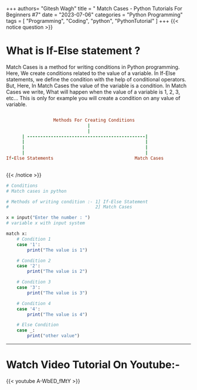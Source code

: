 +++
authors= "Gitesh Wagh"
title = " Match Cases - Python Tutorials For Beginners #7"
date = "2023-07-06"
categories = "Python Programming"
tags = [
  "Programming", 
  "Coding",
  "python",
  "PythonTutorial"
]
+++
{{< notice question >}}
# What is If-Else statement ?
Match Cases is a method for writing conditions in Python programming. Here, We create conditions related to the value of a variable. In If-Else statements, we define the condition with the help of conditional operators. But, Here, In Match Cases the value of the variable is a condition. In Match Cases we write, What will happen when the value of a variable is 1,  2, 3, etc... This is only for example you will create a condition on any value of variable.

```ruby

                  Methods For Creating Conditions
                               |
                               |
      | ---------------------------------------------|
      |                                              |
      |                                              |
      |                                              |
If-Else Statements                               Match Cases
                    
```
{{< /notice >}}

```ruby
# Conditions
# Match cases in python

# Methods of writing condition :- 1] If-Else Statement
#                                 2] Match Cases 

x = input("Enter the number : ")
# variable x with input system

match x:
    # Condition 1
    case '1':
        print("The value is 1")

    # Condition 2
    case '2':
        print("The value is 2")

    # Condition 3
    case '3':
        print("The value is 3")

    # Condition 4
    case '4':
        print("The value is 4")

    # Else Condition
    case _:
        print("other value")
```

*********************
# Watch Video Tutorial On Youtube:-
{{< youtube A-WbED_fMtY >}}
